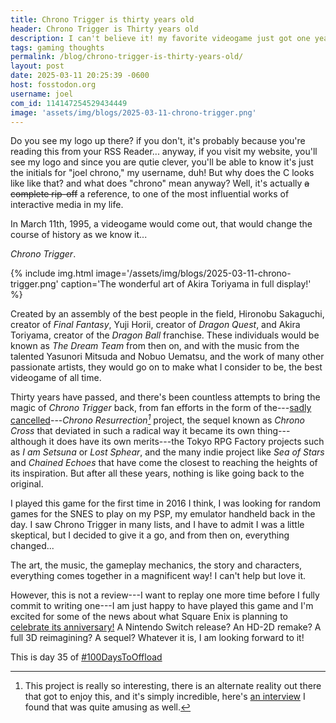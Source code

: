 ```yaml
---
title: Chrono Trigger is thirty years old
header: Chrono Trigger is Thirty years old
description: I can't believe it! my favorite videogame just got one year older! but it's still just as good as when it came out.
tags: gaming thoughts
permalink: /blog/chrono-trigger-is-thirty-years-old/
layout: post
date: 2025-03-11 20:25:39 -0600
host: fosstodon.org
username: joel
com_id: 114147254529434449
image: 'assets/img/blogs/2025-03-11-chrono-trigger.png'
---
```


Do you see my logo up there? if you don't, it's probably because you're reading this from your RSS Reader... anyway, if you visit my website, you'll see my logo and since you are qutie clever, you'll be able to know it's just the initials for "joel chrono," my username, duh! But why does the C looks like like that? and what does "chrono" mean anyway? Well, it's actually ~~a complete rip-off~~ a reference, to one of the most influential works of interactive media in my life.

In March 11th, 1995, a videogame would come out, that would change the course of history as we know it...

*Chrono Trigger*.

{% include img.html image='/assets/img/blogs/2025-03-11-chrono-trigger.png' caption='The wonderful art of Akira Toriyama in full display!' %}

Created by an assembly of the best people in the field, Hironobu Sakaguchi, creator of *Final Fantasy*, Yuji Horii, creator of *Dragon Quest*, and Akira Toriyama, creator of the *Dragon Ball* franchise. These individuals would be known as *The Dream Team* from then on, and with the music from the talented Yasunori Mitsuda and Nobuo Uematsu, and the work of many other passionate artists, they would go on to make what I consider to be, the best videogame of all time.

Thirty years have passed, and there's been countless attempts to bring the magic of *Chrono Trigger* back, from fan efforts in the form of the---[sadly cancelled](https://web.archive.org/web/20060507142747/http://www.opcoder.com/projects/chrono/)---*Chrono Resurrection[^1]* project, the sequel known as *Chrono Cross* that deviated in such a radical way it became its own thing---although it does have its own merits---the Tokyo RPG Factory projects such as *I am Setsuna* or *Lost Sphear*, and the many indie project like *Sea of Stars* and *Chained Echoes* that have come the closest to reaching the heights of its inspiration. But after all these years, nothing is like going back to the original.

I played this game for the first time in 2016 I think, I was looking for random games for the SNES to play on my PSP, my emulator handheld back in the day. I saw Chrono Trigger in many lists, and I have to admit I was a little skeptical, but I decided to give it a go, and from then on, everything changed...

The art, the music, the gameplay mechanics, the story and characters, everything comes together in a magnificent way! I can't help but love it.

However, this is not a review---I want to replay one more time before I fully commit to writing one---I am just happy to have played this game and I'm excited for some of the news about what Square Enix is planning to [celebrate its anniversary!](https://www.nintendolife.com/news/2025/03/chrono-trigger-to-celebrate-30th-anniversary-with-various-projects) A Nintendo Switch release? An HD-2D remake? A full 3D reimagining? A sequel? Whatever it is, I am looking forward to it!

This is day 35 of [#100DaysToOffload](https://100daystooffload.com)

[^1]: This project is really so interesting, there is an alternate reality out there that got to enjoy this, and it's simply incredible, here's [an interview](https://web.archive.org/web/20060421042601/http://www.chronocompendium.com/Stories/28) I found that was quite amusing as well.
